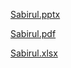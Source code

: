 [Sabirul.pptx](https://github.com/user-attachments/files/18390475/Sabirul.pptx)

[Sabirul.pdf](https://github.com/user-attachments/files/18390474/Sabirul.pdf)

[Sabirul.xlsx](https://github.com/user-attachments/files/18390473/Sabirul.xlsx)
